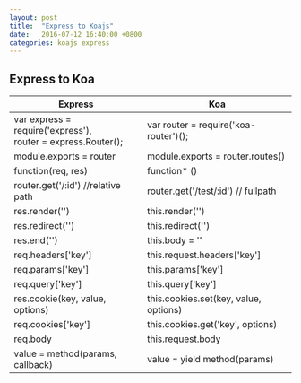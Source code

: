```yaml
---
layout: post
title:  "Express to Koajs"
date:   2016-07-12 16:40:00 +0800
categories: koajs express
---
```


## Express to Koa
| Express | Koa |
| ----- | ----- |
| var express = require('express'), <br> router = express.Router();| var router = require('koa-router')(); |
| module.exports = router | module.exports = router.routes() |
| function(req, res) | function* () |
| router.get('/:id') //relative path | router.get('/test/:id') // fullpath |
| res.render('') | this.render('') |
| res.redirect('') | this.redirect('') |
| res.end('') | this.body = '' |
| req.headers['key'] | this.request.headers['key'] |
| req.params['key'] | this.params['key'] |
| req.query['key'] | this.query['key'] |
| res.cookie(key, value, options) | this.cookies.set(key, value, options) |
| req.cookies['key'] | this.cookies.get('key', options) |
| req.body | this.request.body |
| value = method(params, callback) | value = yield method(params) |
